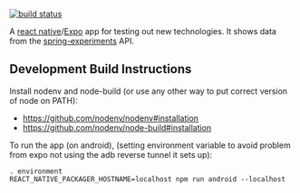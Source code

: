 [![build status](https://github.com/jg210/expo-experiments/actions/workflows/checks.yml/badge.svg)](https://github.com/jg210/expo-experiments/actions/workflows/checks.yml)

A [react native](https://reactnative.dev/)/[Expo](https://expo.dev/) app for testing out new technologies. It shows data from the [spring-experiments](https://github.com/jg210/spring-experiments) API.

## Development Build Instructions

Install nodenv and node-build (or use any other way to put correct version of node on PATH):

* https://github.com/nodenv/nodenv#installation
* https://github.com/nodenv/node-build#installation

To run the app (on android), (setting environment variable to avoid problem from expo not using the adb reverse tunnel it sets up):

```
. environment
REACT_NATIVE_PACKAGER_HOSTNAME=localhost npm run android --localhost
```
